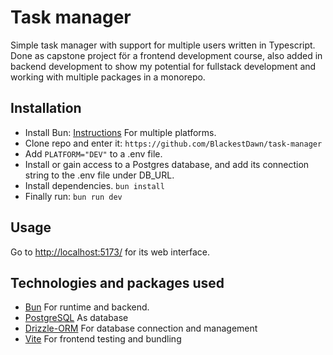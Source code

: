 # Task manager

Simple task manager with support for multiple users written in Typescript. Done as capstone project för a frontend development course, also added in backend development to show my potential for fullstack development and working with multiple packages in a monorepo.

## Installation

* Install Bun: [Instructions](https://bun.sh/install) For multiple platforms.
* Clone repo and enter it: `https://github.com/BlackestDawn/task-manager`
* Add `PLATFORM="DEV"` to a .env file.
* Install or gain access to a Postgres database, and add its connection string to the .env file under DB_URL.
* Install dependencies. `bun install`
* Finally run: `bun run dev`

## Usage

Go to <http://localhost:5173/> for its web interface.

## Technologies and packages used

* [Bun](https://bun.sh/) For runtime and backend.
* [PostgreSQL](https://www.postgresql.org) As database
* [Drizzle-ORM](https://orm.drizzle.team/) For database connection and management
* [Vite](https://vite.dev/) For frontend testing and bundling
